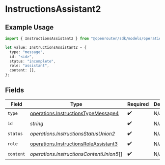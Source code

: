 # InstructionsAssistant2

## Example Usage

```typescript
import { InstructionsAssistant2 } from "@openrouter/sdk/models/operations";

let value: InstructionsAssistant2 = {
  type: "message",
  id: "<id>",
  status: "incomplete",
  role: "assistant",
  content: [],
};
```

## Fields

| Field                                                                                          | Type                                                                                           | Required                                                                                       | Description                                                                                    |
| ---------------------------------------------------------------------------------------------- | ---------------------------------------------------------------------------------------------- | ---------------------------------------------------------------------------------------------- | ---------------------------------------------------------------------------------------------- |
| `type`                                                                                         | [operations.InstructionsTypeMessage4](../../models/operations/instructionstypemessage4.md)     | :heavy_check_mark:                                                                             | N/A                                                                                            |
| `id`                                                                                           | *string*                                                                                       | :heavy_check_mark:                                                                             | N/A                                                                                            |
| `status`                                                                                       | *operations.InstructionsStatusUnion2*                                                          | :heavy_check_mark:                                                                             | N/A                                                                                            |
| `role`                                                                                         | [operations.InstructionsRoleAssistant3](../../models/operations/instructionsroleassistant3.md) | :heavy_check_mark:                                                                             | N/A                                                                                            |
| `content`                                                                                      | *operations.InstructionsContentUnion5*[]                                                       | :heavy_check_mark:                                                                             | N/A                                                                                            |